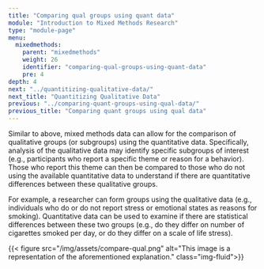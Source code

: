 ```yaml
---
title: "Comparing qual groups using quant data"
module: "Introduction to Mixed Methods Research"
type: "module-page"
menu:
  mixedmethods:
    parent: "mixedmethods"
    weight: 26
    identifier: "comparing-qual-groups-using-quant-data"
    pre: 4
depth: 4
next: "../quantitizing-qualitative-data/"
next_title: "Quantitizing Qualitative Data"
previous: "../comparing-quant-groups-using-qual-data/"
previous_title: "Comparing quant groups using qual data"
---
```


Similar to above, mixed methods data can allow for the comparison of qualitative groups (or subgroups) using the quantitative data.  Specifically, analysis of the qualitative data may identify specific subgroups of interest (e.g., participants who report a specific theme or reason for a behavior).  Those who report this theme can then be compared to those who do not using the available quantitative data to understand if there are quantitative differences between these qualitative groups.

For example, a researcher can form groups using the qualitative data (e.g., individuals who do or do not report stress or emotional states as reasons for smoking).  Quantitative data can be used to examine if there are statistical differences between these two groups (e.g., do they differ on number of cigarettes smoked per day, or do they differ on a scale of life stress).

{{< figure src="/img/assets/compare-qual.png" alt="This image is a representation of the aforementioned explanation." class="img-fluid">}}
